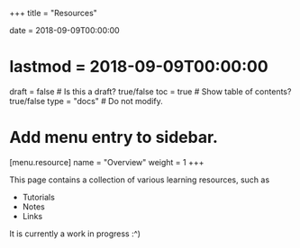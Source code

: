 +++
title = "Resources"

date = 2018-09-09T00:00:00
# lastmod = 2018-09-09T00:00:00

draft = false  # Is this a draft? true/false
toc = true  # Show table of contents? true/false
type = "docs"  # Do not modify.

# Add menu entry to sidebar.
[menu.resource]
  name = "Overview"
  weight = 1
+++

This page contains a collection of various learning resources, such as

- Tutorials
- Notes
- Links

It is currently a work in progress :^)
